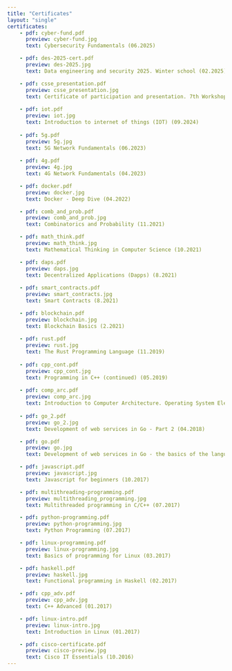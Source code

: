 ```yaml
---
title: "Certificates"
layout: "single"
certificates:
    - pdf: cyber-fund.pdf
      preview: cyber-fund.jpg
      text: Cybersecurity Fundamentals (06.2025)

    - pdf: des-2025-cert.pdf
      preview: des-2025.jpg
      text: Data engineering and security 2025. Winter school (02.2025)

    - pdf: csse_presentation.pdf 
      preview: csse_presentation.jpg 
      text: Certificate of participation and presentation. 7th Workshop for Young Scientistsin Computer Science & Software Engineering. (12.2024)
    
    - pdf: iot.pdf
      preview: iot.jpg
      text: Introduction to internet of things (IOT) (09.2024)
    
    - pdf: 5g.pdf
      preview: 5g.jpg
      text: 5G Network Fundamentals (06.2023)
    
    - pdf: 4g.pdf
      preview: 4g.jpg
      text: 4G Network Fundamentals (04.2023)

    - pdf: docker.pdf
      preview: docker.jpg
      text: Docker - Deep Dive (04.2022)

    - pdf: comb_and_prob.pdf 
      preview: comb_and_prob.jpg
      text: Combinatorics and Probability (11.2021)

    - pdf: math_think.pdf 
      preview: math_think.jpg
      text: Mathematical Thinking in Computer Science (10.2021)

    - pdf: daps.pdf 
      preview: daps.jpg
      text: Decentralized Applications (Dapps) (8.2021)
    
    - pdf: smart_contracts.pdf 
      preview: smart_contracts.jpg
      text: Smart Contracts (8.2021)

    - pdf: blockchain.pdf 
      preview: blockchain.jpg
      text: Blockchain Basics (2.2021)
    
    - pdf: rust.pdf 
      preview: rust.jpg
      text: The Rust Programming Language (11.2019)
    
    - pdf: cpp_cont.pdf 
      preview: cpp_cont.jpg
      text: Programming in C++ (continued) (05.2019)
    
    - pdf: comp_arc.pdf 
      preview: comp_arc.jpg
      text: Introduction to Computer Architecture. Operating System Elements. (06.2018)
    
    - pdf: go_2.pdf 
      preview: go_2.jpg
      text: Development of web services in Go - Part 2 (04.2018)

    - pdf: go.pdf 
      preview: go.jpg
      text: Development of web services in Go - the basics of the language (04.2018)

    - pdf: javascript.pdf 
      preview: javascript.jpg
      text: Javascript for beginners (10.2017)

    - pdf: multithreading-programming.pdf
      preview: multithreading_programming.jpg
      text: Multithreaded programming in C/C++ (07.2017)

    - pdf: python-programming.pdf 
      preview: python-programming.jpg
      text: Python Programming (07.2017)

    - pdf: linux-programming.pdf 
      preview: linux-programming.jpg
      text: Basics of programming for Linux (03.2017)

    - pdf: haskell.pdf
      preview: haskell.jpg
      text: Functional programming in Haskell (02.2017)

    - pdf: cpp_adv.pdf
      preview: cpp_adv.jpg
      text: C++ Advanced (01.2017)

    - pdf: linux-intro.pdf
      preview: linux-intro.jpg 
      text: Introduction in Linux (01.2017)

    - pdf: cisco-certificate.pdf
      preview: cisco-preview.jpg
      text: Cisco IT Essentials (10.2016)
---
```

